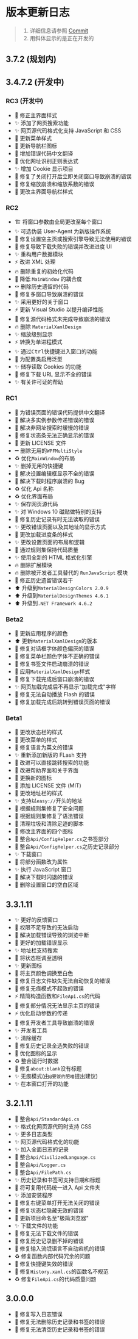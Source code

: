 # 版本更新日志

> 1. 详细信息请参照 [Commit]
> 2. 用斜体显示的是正在开发的

## 3.7.2 (规划内)

## 3.4.7.2 (开发中)

### RC3 (开发中)

+ :lipstick: 修正主界面样式
+ :sparkles: 添加了网页搜索功能
+ :sparkles: 网页源代码格式化支持 JavaScript 和 CSS
+ :lipstick: 更新菜单样式
+ :lipstick: 更新导航栏图标
+ :children_crossing: 增加错误代码中文翻译
+ :children_crossing: 优化网址识别正则表达式
+ :sparkles: 增加 Cookie 显示项目
+ :bug: 修复了关闭打开后立即关闭窗口导致崩溃的错误
+ :bug: 修复缩放崩溃和缩放系数的错误
+ :lipstick: 更改主界面导航栏样式

### RC2

+ :building_construction: 将窗口参数由全局更改至每个窗口
+ :sparkles: 可选伪装 User-Agent 为新版操作系统
+ :bug: 修复设置空主页或搜索引擎导致无法使用的错误
+ :bug: 修复导致下载失败的错误并改进进度 UI
+ :sparkles: 重构用户数据模块
+ :zap: 改进 XML 处理
+ :fire: 删除重复的初始化代码
+ :bug: 降低 `MainWindow` 的耦合度
+ :coffin: 删除历史遗留的代码
+ :bug: 修复多窗口导致崩溃的错误
+ :sparkles: 采用更好的关于窗口
+ :zap: 更新 Visual Studio 以提升编译性能
+ :bug: 修复源代码格式未完成导致崩溃的错误
+ :fire: 删除 `MaterialXamlDesign`
+ :sparkles: 缩放级别显示
+ :zap: 转换为单进程模式
+ :sparkles: 通过<kbd>Ctrl</kbd>快捷键进入窗口的功能
+ :bug: 为配置类启用泛型
+ :sparkles: 储存读取 Cookies 的功能
+ :bug: 修复下载 URL 显示不全的错误
+ :sparkles: 有关许可证的帮助

### RC1

+ :children_crossing: 为错误页面的错误代码提供中文翻译
+ :bug: 解决多实例参数传递错误的错误
+ :bug: 解决非网址搜索时缓慢的错误
+ :bug: 修复状态条无法正确显示的错误
+ :page_facing_up: 更新 LICENSE 文件
+ :heavy_minus_sign: 删除无用的`WPFMultiStyle`
+ :recycle: 优化`MainWindow`的布局
+ :sparkles: 删掉无用的快捷键
+ :bug: 解决设置编辑框显示不全的错误
+ :bug: 解决下载时程序崩溃的 Bug
+ :recycle: 优化 Api 名称
+ :recycle: 优化界面布局
+ :sparkles: 保存网页源代码
+ :sparkles: 对 Windows 10 磁贴做特别的支持
+ :bug: 修复历史记录有时无法读取的错误
+ :sparkles: 更改错误页面以及其地址的显示方式
+ :lipstick: 更改加载进度条的样式
+ :sparkles: 更改设置页面的布局和逻辑
+ :bug: 通过规则集保持代码质量
+ :sparkles: 使用全新的 HTML 格式化引擎
+ :fire: 删除扩展模块
+ :fire: 删除被开发者工具替代的 `RunJavaScript` 模块
+ :bug: 修正历史遗留错误若干
+ :arrow_up: 升级到`MaterialDesignColors 2.0.9`
+ :arrow_up: 升级到`MaterialDesignThemes 4.6.1`
+ :arrow_up: 升级到`.NET Framework 4.6.2`

### Beta2

+ :art: 更新应用程序的颜色
+ :arrow_up: 更新`MaterialXamlDesign`的版本
+ :bug: 修复对话框字体颜色偏灰的错误
+ :bug: 修复菜单栏颜色字体不正确的错误
+ :bug: 修复书签文件启动崩溃的错误
+ :lipstick: 应用`MaterialXamlDesign`样式
+ :bug: 修复下载完成后窗口崩溃的错误
+ :sparkles: 网页加载完成后不再显示"加载完成"字样
+ :bug: 修复无法自动播放 Flash 的错误
+ :bug: 修复加载完成后跳转到错误页面的错误

### Beta1

+ :lipstick: 更改状态栏的样式
+ :lipstick: 更改菜单的样式
+ :bug: 修复语言为英文的错误
+ :sparkles: 重新添加新版的 FLash 支持
+ :bug: 改进可以直接跳转搜索的功能
+ :children_crossing: 改进帮助界面和关于界面
+ :bento: 更换新的图标
+ :page_facing_up: 添加 LICENSE 文件 (MIT)
+ :lipstick: 更改地址栏的样式
+ :sparkles: 支持以`easy://`开头的地址
+ :rotating_light: 根据规则集修复了安全问题
+ :rotating_light: 根据规则集修复了语法错误
+ :bento: 清理垃圾和清除足迹的脚本
+ :bento: 修改主界面的四个图标
+ :art: 整合`Api/ConfigHelper.cs`之书签部分
+ :art: 整合`Api/ConfigHelper.cs`之历史记录部分
+ :sparkles: 下载窗口
+ :art: 将部分函数改为属性
+ :sparkles: 执行 JavaScript 窗口
+ :bug: 解决下载时闪退的错误
+ :bug: 删除设置窗口的空白区域

## 3.3.1.11

+ :sparkles: 更好的反馈窗口
+ :bug: 权限不足导致的无法启动
+ :bug: 解决加载错误导致的浏览中断
+ :children_crossing: 更好的加载错误显示
+ :sparkles: 地址栏支持搜索
+ :lipstick: 将状态栏调至透明
+ :sparkles: 更新图标
+ :lipstick: 将主页颜色调换至白色
+ :bug: 修复日志文件缺失无法自动恢复的错误
+ :bug: 修复无痕模式不起效的错误
+ :zap: 精简构造函数和`FileApi.cs`的代码
+ :bug: 修复部分情况无法显示主页的错误
+ :zap: 优化启动参数的传递
+ :bug: 修复开发者工具导致崩溃的错误
+ :sparkles: 开发者工具
+ :sparkles: 清除缓存
+ :bug: 修复历史记录全选失败的错误
+ :bento: 优化图标的显示
+ :recycle: 整合运行时数据
+ :bug: 修复`about:blank`没有标题
+ :sparkles: 无痕模式(由`@要饭的肥喵`提出建议)
+ :sparkles: 在本窗口打开的功能

## 3.2.1.11

+ :art: 整合`Api/StandardApi.cs`
+ :sparkles: 格式化网页源代码时支持 CSS
+ :sparkles: 更多日志类型
+ :sparkles: 网页源代码格式化的功能
+ :sparkles: 加入全面日志的记录
+ :art: 整合`Api/CivilizedLanguage.cs`
+ :art: 整合`Api/Logger.cs`
+ :art: 整合`Api/FilePath.cs`
+ :sparkles: 历史记录和书签可支持日期和标题
+ :art: 将可复用代码统一进入 Api 文件夹
+ :sparkles: 添加安装程序
+ :bug: 修复右键菜单打开无法关闭的错误
+ :bug: 修复状态栏隐藏无效的错误
+ :bug: 更新项目命名至"极简浏览器"
+ :sparkles: 下载文件的功能
+ :bug: 修复无法下载文件的错误
+ :bug: 修复历史记录删不掉的错误
+ :bug: 修复输入流氓语言不自动宕机的错误
+ :recycle: 修复函数内部代码冗余的问题
+ :bug: 修复快捷键失效的错误
+ :art: 修复`History.xaml.cs`的函数名不规范
+ :recycle: 修复`FileApi.cs`的代码质量问题

## 3.0.0.0

+ :bug: 修复写入日志错误
+ :bug: 修复无法删除历史记录和书签的错误
+ :bug: 修复无法清空历史记录和书签的错误

[Commit]: https://github.com/KaiHuaDou/EasyBrowserAdvanced/commits/main/
